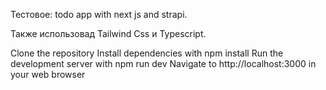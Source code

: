 Тестовое: todo app with next js and strapi.

Также использовад Tailwind Css и Typescript.

Clone the repository
Install dependencies with npm install
Run the development server with npm run dev
Navigate to http://localhost:3000 in your web browser
